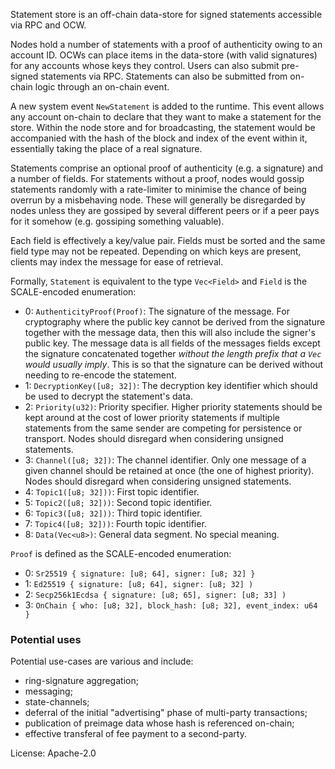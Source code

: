 Statement store is an off-chain data-store for signed statements accessible via RPC and OCW.

Nodes hold a number of statements with a proof of authenticity owing to an account ID. OCWs can place items in the data-store (with valid signatures) for any accounts whose keys they control. Users can also submit pre-signed statements via RPC. Statements can also be submitted from on-chain logic through an on-chain event.

A new system event `NewStatement` is added to the runtime. This event allows any account on-chain to declare that they want to make a statement for the store. Within the node store and for broadcasting, the statement would be accompanied with the hash of the block and index of the event within it, essentially taking the place of a real signature.

Statements comprise an optional proof of authenticity (e.g. a signature) and a number of fields. For statements without a proof, nodes would gossip statements randomly with a rate-limiter to minimise the chance of being overrun by a misbehaving node. These will generally be disregarded by nodes unless they are gossiped by several different peers or if a peer pays for it somehow (e.g. gossiping something valuable).

Each field is effectively a key/value pair. Fields must be sorted and the same field type may not be repeated. Depending on which keys are present, clients may index the message for ease of retrieval.

Formally, `Statement` is equivalent to the type `Vec<Field>` and `Field` is the SCALE-encoded enumeration:
- 0: `AuthenticityProof(Proof)`: The signature of the message. For cryptography where the public key cannot be derived from the signature together with the message data, then this will also include the signer's public key. The message data is all fields of the messages fields except the signature concatenated together *without the length prefix that a `Vec` would usually imply*. This is so that the signature can be derived without needing to re-encode the statement.
- 1: `DecryptionKey([u8; 32])`: The decryption key identifier which should be used to decrypt the statement's data.
- 2: `Priority(u32)`: Priority specifier. Higher priority statements should be kept around at the cost of lower priority statements if multiple statements from the same sender are competing for persistence or transport. Nodes should disregard when considering unsigned statements.
- 3: `Channel([u8; 32])`: The channel identifier. Only one message of a given channel should be retained at once (the one of highest priority). Nodes should disregard when considering unsigned statements.
- 4: `Topic1([u8; 32]))`: First topic identifier.
- 5: `Topic2([u8; 32]))`: Second topic identifier.
- 6: `Topic3([u8; 32]))`: Third topic identifier.
- 7: `Topic4([u8; 32]))`: Fourth topic identifier.
- 8: `Data(Vec<u8>)`: General data segment. No special meaning.

`Proof` is defined as the SCALE-encoded enumeration:
- 0: `Sr25519 { signature: [u8; 64], signer: [u8; 32] }`
- 1: `Ed25519 { signature: [u8; 64], signer: [u8; 32] )`
- 2: `Secp256k1Ecdsa { signature: [u8; 65], signer: [u8; 33] )`
- 3: `OnChain { who: [u8; 32], block_hash: [u8; 32], event_index: u64 }`

### Potential uses

Potential use-cases are various and include:
- ring-signature aggregation;
- messaging;
- state-channels;
- deferral of the initial "advertising" phase of multi-party transactions;
- publication of preimage data whose hash is referenced on-chain;
- effective transferal of fee payment to a second-party.


License: Apache-2.0
